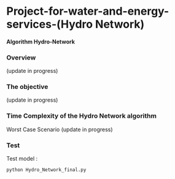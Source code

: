 # Project-for-water-and-energy-services-(Hydro Network) 
#### Algorithm Hydro-Network


### Overview
(update in progress)

### The objective
(update in progress)

### Time Complexity of the Hydro Network algorithm 
Worst Case Scenario (update in progress)

### Test
Test model :

```bash
python Hydro_Network_final.py 
```

